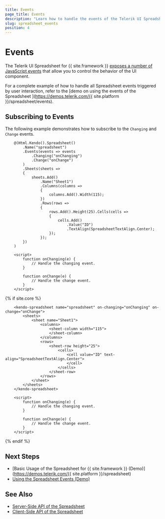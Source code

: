 ```yaml
---
title: Events
page_title: Events
description: "Learn how to handle the events of the Telerik UI Spreadsheet component for {{ site.framework }}."
slug: spreadsheet_events
position: 4
---
```


# Events

The Telerik UI Spreadsheet for {{ site.framework }} [exposes a number of JavaScript events](/api/kendo.mvc.ui.fluent/spreadsheeteventbuilder) that allow you to control the behavior of the UI component.

For a complete example of how to handle all Spreadsheet events triggered by user interaction, refer to the [demo on using the events of the Spreadsheet ](https://demos.telerik.com/{{ site.platform }}/spreadsheet/events).


## Subscribing to Events

The following example demonstrates how to subscribe to the `Changing` and `Change` events.

```HtmlHelper
    @(Html.Kendo().Spreadsheet()
        .Name("spreadsheet")
        .Events(events => events
            .Changing("onChanging")
            .Change("onChange")
        )
        .Sheets(sheets =>
        {
            sheets.Add()
                .Name("Sheet1")
                .Columns(columns =>
                {
                    columns.Add().Width(115);
                })
                .Rows(rows =>
                {
                    rows.Add().Height(25).Cells(cells =>
                    {
                        cells.Add()
                            .Value("ID")
                            .TextAlign(SpreadsheetTextAlign.Center);
                    });
                });
        })
    )

    <script>
        function onChanging(e) {
            // Handle the changing event.
        }

        function onChange(e) {
            // Handle the change event.
        }
    </script>
```
{% if site.core %}
```TagHelper
    <kendo-spreadsheet name="spreadsheet" on-changing="onChanging" on-change="onChange">
        <sheets>
            <sheet name="Sheet1">
                <columns>
                    <sheet-column width="115">
                    </sheet-column>
                </columns>
                <rows>
                    <sheet-row height="25">
                        <cells>
                            <cell value="ID" text-align="SpreadsheetTextAlign.Center">
                            </cell>
                        </cells>
                    </sheet-row>
                </rows>
            </sheet>
        </sheets>
    </kendo-spreadsheet>

    <script>
        function onChanging(e) {
            // Handle the changing event.
        }

        function onChange(e) {
            // Handle the change event.
        }
    </script>
```
{% endif %}

## Next Steps

* [Basic Usage of the Spreadsheet for {{ site.framework }} (Demo)](https://demos.telerik.com/{{ site.platform }}/spreadsheet)
* [Using the Spreadsheet Events (Demo)](https://demos.telerik.com/aspnet-core/spreadsheet/events)

## See Also

* [Server-Side API of the Spreadsheet](/api/spreadsheet)
* [Client-Side API of the Spreadsheet](https://docs.telerik.com/kendo-ui/api/javascript/ui/spreadsheet)